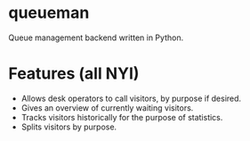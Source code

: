 # queueman
Queue management backend written in Python.

# Features (all NYI)
- Allows desk operators to call visitors, by purpose if desired.
- Gives an overview of currently waiting visitors.
- Tracks visitors historically for the purpose of statistics.
- Splits visitors by purpose.
